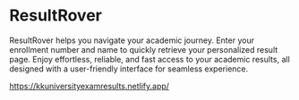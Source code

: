 # ResultRover
ResultRover helps you navigate your academic journey. Enter your enrollment number and name to quickly retrieve your personalized result page. Enjoy effortless, reliable, and fast access to your academic results, all designed with a user-friendly interface for seamless experience.

https://kkuniversityexamresults.netlify.app/
